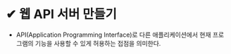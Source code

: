 # ✔ 웹 API 서버 만들기
- API(Application Programming Interface)로 다른 애플리케이션에서 현재 프로그램의 기능을 사용할 수 있게 허용하는 접점을 의미한다.
